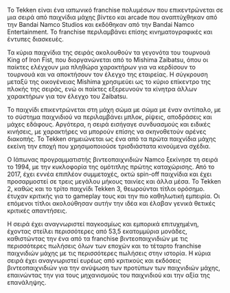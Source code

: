Το Tekken είναι ένα ιαπωνικό franchise πολυμέσων που επικεντρώνεται σε μια σειρά από παιχνίδια μάχης βίντεο και arcade που αναπτύχθηκαν από την Bandai Namco
Studios και εκδόθηκαν από την Bandai Namco Entertainment. Το franchise περιλαμβάνει επίσης κινηματογραφικές και έντυπες διασκευές.

Τα κύρια παιχνίδια της σειράς ακολουθούν τα γεγονότα του τουρνουά King of Iron Fist, που διοργανώνεται από το Mishima Zaibatsu,
όπου οι παίκτες ελέγχουν μια πληθώρα χαρακτήρων για να κερδίσουν το τουρνουά και να αποκτήσουν τον έλεγχο της εταιρείας.
H σύγκρουση μεταξύ της οικογένειας Mishima χρησιμεύει ως το κύριο επίκεντρο της πλοκής της σειράς,
ενώ οι παίκτες εξερευνούν τα κίνητρα άλλων χαρακτήρων για τον έλεγχο του Zaibatsu.

Το παιχνίδι επικεντρώνεται στη μάχη σώμα με σώμα με έναν αντίπαλο, με το σύστημα παιχνιδιού να περιλαμβάνει μπλοκ, ρίψεις,
αποδράσεις και μάχες εδάφους. Αργότερα, η σειρά εισήγαγε συνδυασμούς και ειδικές κινήσεις, με χαρακτήρες να μπορούν επίσης να σκηνοθετούν αρένες διακοπής.
Το Tekken σημειώνεται ως ένα από τα πρώτα παιχνίδια μάχης εκείνη την εποχή που χρησιμοποιούσε τρισδιάστατα κινούμενα σχέδια.

Ο Ιάπωνας προγραμματιστής βιντεοπαιχνιδιών Namco ξεκίνησε τη σειρά το 1994, με την κυκλοφορία της ομότιτλης πρώτης καταχώρισης. 
Από το 2017, έχει εννέα επιπλέον συμμετοχές, οκτώ spin-off παιχνίδια και έχει προσαρμοστεί σε τρεις μεγάλου μήκους ταινίες και άλλα μέσα. 
Το Tekken 2, καθώς και το τρίτο παιχνίδι Tekken 3, θεωρούνται τίτλοι ορόσημο. έτυχαν κριτικής για το gameplay τους και την πιο καθηλωτική εμπειρία. 
Οι επόμενοι τίτλοι ακολούθησαν αυτήν την ιδέα και έλαβαν γενικά θετικές κριτικές απαντήσεις.

Η σειρά έχει αναγνωριστεί παγκοσμίως και εμπορικά επιτυχημένη, έχοντας στείλει περισσότερες από 53,5 εκατομμύρια μονάδες, 
καθιστώντας την ένα από τα franchise βιντεοπαιχνιδιών με τις περισσότερες πωλήσεις όλων των εποχών και 
το τέταρτο franchise παιχνιδιών μάχης με τις περισσότερες πωλήσεις στην ιστορία.
Η κύρια σειρά έχει αναγνωριστεί ευρέως από κριτικούς και εκδόσεις βιντεοπαιχνιδιών για την ανύψωση των προτύπων των παιχνιδιών μάχης,
επαινώντας την για τους μηχανισμούς του παιχνιδιού και την αξία της επανάληψης.
